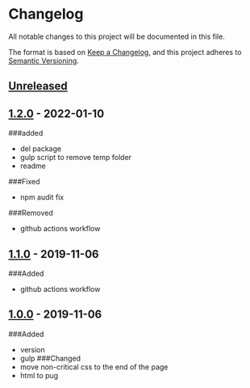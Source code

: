 # Changelog
All notable changes to this project will be documented in this file.

The format is based on [Keep a Changelog](https://keepachangelog.com/en/1.0.0/),
and this project adheres to [Semantic Versioning](https://semver.org/spec/v2.0.0.html).

## [Unreleased]

## [1.2.0] - 2022-01-10
###added
- del package
- gulp script to remove temp folder
- readme

###Fixed
- npm audit fix

###Removed
- github actions workflow

## [1.1.0] - 2019-11-06
###Added
- github actions workflow

## [1.0.0] - 2019-11-06
###Added
- version
- gulp
###Changed
- move non-critical css to the end of the page
- html to pug

[Unreleased]: https://github.com/olivierlacan/keep-a-changelog/compare/v1.2.0...HEAD
[1.2.0]: https://github.com/olivierlacan/keep-a-changelog/compare/v1.0.0...v1.2.0
[1.1.0]: https://github.com/olivierlacan/keep-a-changelog/compare/v1.0.0...v1.1.0
[1.0.0]: https://github.com/olivierlacan/keep-a-changelog/releases/tag/v1.0.0
